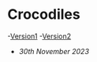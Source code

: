 # Crocodiles
-[Version1](https://McMaster6425.github.io/Crocodile/index.html)
-[Version2](https://McMaster6425.github.io/Crocodile/index-one.html)
- *30th November 2023*